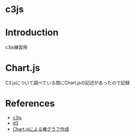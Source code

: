 # c3js


# Introduction
c3js練習用


# Chart.js
C3.jsについて調べている間にChart.jsの記述があったので記録


# References
- [c3js](https://github.com/c3js/c3)
- [d3](https://github.com/d3/d3)
- [Chart.jsによる棒グラフ作成](http://www.kogures.com/hitoshi/javascript/chartjs/bar.html)
